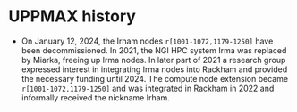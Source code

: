 # UPPMAX history

* On January 12, 2024, the Irham nodes `r[1001-1072,1179-1250]`
  have been decommissioned. In 2021, the NGI HPC system Irma was replaced
  by Miarka, freeing up Irma nodes.
  In later part of 2021 a research group expressed interest in
  integrating Irma nodes into Rackham and provided the necessary
  funding until 2024. The compute node extension
  became `r[1001-1072,1179-1250]` and was integrated in Rackham in 2022
  and informally received the nickname Irham.

